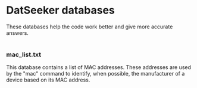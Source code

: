 # DatSeeker databases
These databases help the code work better and give more accurate answers.
<br><br>


### mac_list.txt
This database contains a list of MAC addresses. These addresses are used by the "mac" command to identify,
when possible, the manufacturer of a device based on its MAC address.
